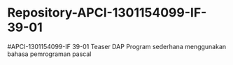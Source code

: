 # Repository-APCI-1301154099-IF-39-01
#APCI-1301154099-IF 39-01
            Teaser DAP
            Program sederhana menggunakan bahasa pemrograman pascal
